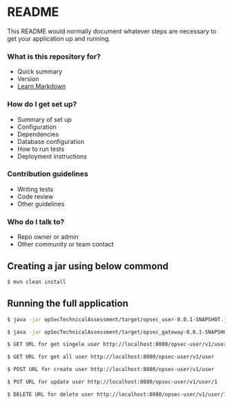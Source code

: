 # README #

This README would normally document whatever steps are necessary to get your application up and running.

### What is this repository for? ###

* Quick summary
* Version
* [Learn Markdown](https://bitbucket.org/tutorials/markdowndemo)

### How do I get set up? ###

* Summary of set up
* Configuration
* Dependencies
* Database configuration
* How to run tests
* Deployment instructions

### Contribution guidelines ###

* Writing tests
* Code review
* Other guidelines

### Who do I talk to? ###

* Repo owner or admin
* Other community or team contact

## Creating a jar using below commond

```bash
$ mvn clean install
```

## Running the full application

```bash
$ java -jar opSecTechnicalAssessment/target/opsec_user-0.0.1-SNAPSHOT.jar

$ java -jar opSecTechnicalAssessment/target/opsec_gateway-0.0.1-SNAPSHOT.jar
```

```bash
$ GET URL for get singele user http://localhost:8080/opsec-user/v1/user?id=1

$ GET URL for get all user http://localhost:8080/opsec-user/v1/user

$ POST URL for create user http://localhost:8080/opsec-user/v1/user

$ PUT URL for update user http://localhost:8080/opsec-user/v1/user/1

$ DELETE URL for delete user http://localhost:8080/opsec-user/v1/user/1
```